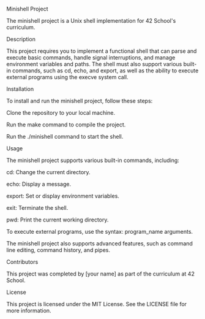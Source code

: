 Minishell Project

The minishell project is a Unix shell implementation for 42 School's curriculum.

Description

This project requires you to implement a functional shell that can parse and execute basic commands, handle signal interruptions, and manage environment variables and paths. The shell must also support various built-in commands, such as cd, echo, and export, as well as the ability to execute external programs using the execve system call.

Installation

To install and run the minishell project, follow these steps:

Clone the repository to your local machine.

Run the make command to compile the project.

Run the ./minishell command to start the shell.

Usage

The minishell project supports various built-in commands, including:

cd: Change the current directory.

echo: Display a message.

export: Set or display environment variables.

exit: Terminate the shell.

pwd: Print the current working directory.

To execute external programs, use the syntax: program_name arguments.

The minishell project also supports advanced features, such as command line editing, command history, and pipes.

Contributors

This project was completed by [your name] as part of the curriculum at 42 School.

License

This project is licensed under the MIT License. See the LICENSE file for more information.

